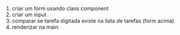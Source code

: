1. criar um form usando class component
2. criar um input
3. comparar se tarefa digitada existe na lista de tarefas (form acima)
4. renderizar na main

